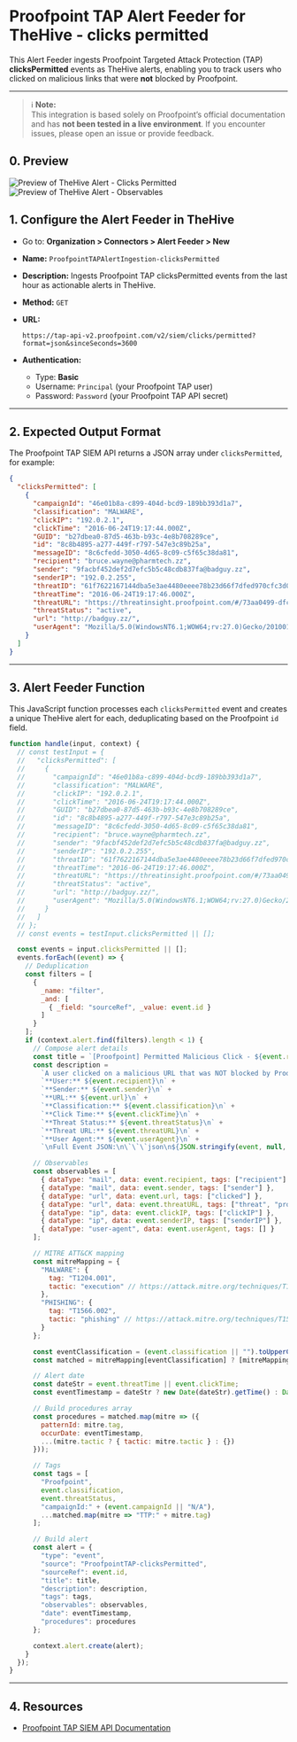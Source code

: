 # Proofpoint TAP Alert Feeder for TheHive - clicks permitted

This Alert Feeder ingests Proofpoint Targeted Attack Protection (TAP) **clicksPermitted** events as TheHive alerts, enabling you to track users who clicked on malicious links that were **not** blocked by Proofpoint.

---

> ℹ️ **Note:**  
> This integration is based solely on Proofpoint’s official documentation and has **not been tested in a live environment**. If you encounter issues, please open an issue or provide feedback.


## 0. Preview

![Preview of TheHive Alert - Clicks Permitted](assets/proofpoint-clicks-permitted-thehive-alert.png)
![Preview of TheHive Alert - Observables](assets/proofpoint-clicks-permitted-thehive-alert-observables.png)

## 1. Configure the Alert Feeder in TheHive

* Go to: **Organization > Connectors > Alert Feeder > New**
* **Name:** `ProofpointTAPAlertIngestion-clicksPermitted`
* **Description:** Ingests Proofpoint TAP clicksPermitted events from the last hour as actionable alerts in TheHive.
* **Method:** `GET`
* **URL:**

  ```
  https://tap-api-v2.proofpoint.com/v2/siem/clicks/permitted?format=json&sinceSeconds=3600
  ```
* **Authentication:**

  * Type: **Basic**
  * Username: `Principal` (your Proofpoint TAP user)
  * Password: `Password` (your Proofpoint TAP API secret)

---

## 2. Expected Output Format

The Proofpoint TAP SIEM API returns a JSON array under `clicksPermitted`, for example:

```json
{
  "clicksPermitted": [
    {
      "campaignId": "46e01b8a-c899-404d-bcd9-189bb393d1a7",
      "classification": "MALWARE",
      "clickIP": "192.0.2.1",
      "clickTime": "2016-06-24T19:17:44.000Z",
      "GUID": "b27dbea0-87d5-463b-b93c-4e8b708289ce",
      "id": "8c8b4895-a277-449f-r797-547e3c89b25a",
      "messageID": "8c6cfedd-3050-4d65-8c09-c5f65c38da81",
      "recipient": "bruce.wayne@pharmtech.zz",
      "sender": "9facbf452def2d7efc5b5c48cdb837fa@badguy.zz",
      "senderIP": "192.0.2.255",
      "threatID": "61f7622167144dba5e3ae4480eeee78b23d66f7dfed970cfc3d086cc0dabdf50",
      "threatTime": "2016-06-24T19:17:46.000Z",
      "threatURL": "https://threatinsight.proofpoint.com/#/73aa0499-dfc8-75eb-1de8-a471b24a2e75/threat/u/61f7622167144dba5e3ae4480eeee78b23d66f7dfed970cfc3d086cc0dabdf50",
      "threatStatus": "active",
      "url": "http://badguy.zz/",
      "userAgent": "Mozilla/5.0(WindowsNT6.1;WOW64;rv:27.0)Gecko/20100101Firefox/27.0"
    }
  ]
}
```

---

## 3. Alert Feeder Function

This JavaScript function processes each `clicksPermitted` event and creates a unique TheHive alert for each, deduplicating based on the Proofpoint `id` field.

```js
function handle(input, context) {
  // const testInput = {
  //   "clicksPermitted": [
  //     {
  //       "campaignId": "46e01b8a-c899-404d-bcd9-189bb393d1a7",
  //       "classification": "MALWARE",
  //       "clickIP": "192.0.2.1",
  //       "clickTime": "2016-06-24T19:17:44.000Z",
  //       "GUID": "b27dbea0-87d5-463b-b93c-4e8b708289ce",
  //       "id": "8c8b4895-a277-449f-r797-547e3c89b25a",
  //       "messageID": "8c6cfedd-3050-4d65-8c09-c5f65c38da81",
  //       "recipient": "bruce.wayne@pharmtech.zz",
  //       "sender": "9facbf452def2d7efc5b5c48cdb837fa@badguy.zz",
  //       "senderIP": "192.0.2.255",
  //       "threatID": "61f7622167144dba5e3ae4480eeee78b23d66f7dfed970cfc3d086cc0dabdf50",
  //       "threatTime": "2016-06-24T19:17:46.000Z",
  //       "threatURL": "https://threatinsight.proofpoint.com/#/73aa0499-dfc8-75eb-1de8-a471b24a2e75/threat/u/61f7622167144dba5e3ae4480eeee78b23d66f7dfed970cfc3d086cc0dabdf50",
  //       "threatStatus": "active",
  //       "url": "http://badguy.zz/",
  //       "userAgent": "Mozilla/5.0(WindowsNT6.1;WOW64;rv:27.0)Gecko/20100101Firefox/27.0"
  //     }
  //   ]
  // };
  // const events = testInput.clicksPermitted || [];

  const events = input.clicksPermitted || [];
  events.forEach((event) => {
    // Deduplication
    const filters = [
      {
        _name: "filter",
        _and: [
          { _field: "sourceRef", _value: event.id }
        ]
      }
    ];
    if (context.alert.find(filters).length < 1) {
      // Compose alert details
      const title = `[Proofpoint] Permitted Malicious Click - ${event.recipient}`;
      const description =
        `A user clicked on a malicious URL that was NOT blocked by Proofpoint TAP.\n\n` +
        `**User:** ${event.recipient}\n` +
        `**Sender:** ${event.sender}\n` +
        `**URL:** ${event.url}\n` +
        `**Classification:** ${event.classification}\n` +
        `**Click Time:** ${event.clickTime}\n` +
        `**Threat Status:** ${event.threatStatus}\n` +
        `**Threat URL:** ${event.threatURL}\n` +
        `**User Agent:** ${event.userAgent}\n` +
        `\nFull Event JSON:\n\`\`\`json\n${JSON.stringify(event, null, 2)}\n\`\`\``;

      // Observables
      const observables = [
        { dataType: "mail", data: event.recipient, tags: ["recipient"] },
        { dataType: "mail", data: event.sender, tags: ["sender"] },
        { dataType: "url", data: event.url, tags: ["clicked"] },
        { dataType: "url", data: event.threatURL, tags: ["threat", "proofpoint"] },
        { dataType: "ip", data: event.clickIP, tags: ["clickIP"] },
        { dataType: "ip", data: event.senderIP, tags: ["senderIP"] },
        { dataType: "user-agent", data: event.userAgent, tags: [] }
      ];

      // MITRE ATT&CK mapping
      const mitreMapping = {
        "MALWARE": {
          tag: "T1204.001",
          tactic: "execution" // https://attack.mitre.org/techniques/T1204/001/
        },
        "PHISHING": {
          tag: "T1566.002",
          tactic: "phishing" // https://attack.mitre.org/techniques/T1566/002/
        }
      };

      const eventClassification = (event.classification || "").toUpperCase();
      const matched = mitreMapping[eventClassification] ? [mitreMapping[eventClassification]] : [];

      // Alert date
      const dateStr = event.threatTime || event.clickTime;
      const eventTimestamp = dateStr ? new Date(dateStr).getTime() : Date.now();

      // Build procedures array
      const procedures = matched.map(mitre => ({
        patternId: mitre.tag,
        occurDate: eventTimestamp,
        ...(mitre.tactic ? { tactic: mitre.tactic } : {})
      }));

      // Tags
      const tags = [
        "Proofpoint",
        event.classification,
        event.threatStatus,
        "campaignId:" + (event.campaignId || "N/A"),
        ...matched.map(mitre => "TTP:" + mitre.tag)
      ];

      // Build alert
      const alert = {
        "type": "event",
        "source": "ProofpointTAP-clicksPermitted",
        "sourceRef": event.id,
        "title": title,
        "description": description,
        "tags": tags,
        "observables": observables,
        "date": eventTimestamp,
        "procedures": procedures
      };

      context.alert.create(alert);
    }
  });
}
```

---
## 4. Resources

- [Proofpoint TAP SIEM API Documentation](https://help.proofpoint.com/Threat_Insight_Dashboard/API_Documentation/SIEM_API)
